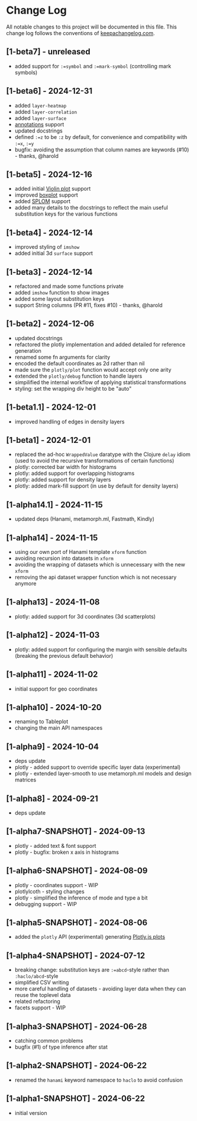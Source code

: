 # Change Log
All notable changes to this project will be documented in this file. This change log follows the conventions of [keepachangelog.com](http://keepachangelog.com/).

## [1-beta7] - unreleased
- added support for `:=symbol` and `:=mark-symbol` (controlling mark symbols)

## [1-beta6] - 2024-12-31
- added `layer-heatmap`
- added `layer-correlation`
- added `layer-surface`
- [annotations](https://plotly.com/javascript/text-and-annotations/) support
- updated docstrings
- defined `:=z` to be `:z` by default, for convenience and compatibility with `:=x`, `:=y`
- bugfix: avoiding the assumption that column names are keywords (#10) - thanks, @harold

## [1-beta5] - 2024-12-16
- added initial [Violin plot](https://plotly.com/javascript/violin/) support
- improved [boxplot](https://plotly.com/javascript/box-plots/) support
- added [SPLOM](https://plotly.com/javascript/splom/) support
- added many details to the docstrings to reflect the main useful substitution keys for the various functions

## [1-beta4] - 2024-12-14
- improved styling of `imshow`
- added initial 3d `surface` support

## [1-beta3] - 2024-12-14
- refactored and made some functions private
- added `imshow` function to show images
- added some layout substitution keys
- support String columns (PR #11, fixes #10) - thanks, @harold

## [1-beta2] - 2024-12-06
- updated docstrings
- refactored the plotly implementation and added detailed for reference generation
- renamed some fn arguments for clarity
- encoded the default coordinates as 2d rather than nil
- made sure the `plotly/plot` function would accept only one arity
- extended the `plotly/debug` function to handle layers
- simpilified the internal workflow of applying statistical transformations
- styling: set the wrapping div height to be "auto"

## [1-beta1.1] - 2024-12-01 
- improved handling of edges in density layers

## [1-beta1] - 2024-12-01
- replaced the ad-hoc `WrappedValue` daratype with the Clojure `delay` idiom 
(used to avoid the recursive transformations of certain functions)
- plotly: corrected bar width for histograms
- plotly: added support for overlapping histograms
- plotly: added support for density layers
- plotly: added mark-fill support (in use by default for density layers)

## [1-alpha14.1] - 2024-11-15
- updated deps (Hanami, metamorph.ml, Fastmath, Kindly)

## [1-alpha14] - 2024-11-15
- using our own port of Hanami template `xform` function
- avoiding recursion into datasets in `xform`
- avoiding the wrapping of datasets which is unnecessary with the new `xform`
- removing the api dataset wrapper function which is not necessary anymore

## [1-alpha13] - 2024-11-08
- plotly: added support for 3d coordinates (3d scatterplots)

## [1-alpha12] - 2024-11-03
- plotly: added support for configuring the margin with sensible defaults (breaking the previous default behavior)

## [1-alpha11] - 2024-11-02
- initial support for geo coordinates

## [1-alpha10] - 2024-10-20
- renaming to Tableplot
- changing the main API namespaces

## [1-alpha9] - 2024-10-04
- deps update
- plotly - added support to override specific layer data (experimental)
- plotly - extended layer-smooth to use metamorph.ml models and design matrices

## [1-alpha8] - 2024-09-21
- deps update

## [1-alpha7-SNAPSHOT] - 2024-09-13
- plotly - added text & font support
- plotly - bugfix: broken x axis in histograms

## [1-alpha6-SNAPSHOT] - 2024-08-09
- plotly - coordinates support - WIP
- plotlylcoth - styling changes
- plotly - simplified the inference of mode and type a bit
- debugging support - WIP

## [1-alpha5-SNAPSHOT] - 2024-08-06
- added the `plotly` API (experimental) generating [Plotly.js plots](https://plotly.com/javascript/)

## [1-alpha4-SNAPSHOT] - 2024-07-12
- breaking change: substitution keys are `:=abcd`-style rather than `:haclo/abcd`-style
- simplified CSV writing
- more careful handling of datasets - avoiding layer data when they can reuse the toplevel data
- related refactoring
- facets support - WIP

## [1-alpha3-SNAPSHOT] - 2024-06-28
- catching common problems
- bugfix (#1) of type inference after stat

## [1-alpha2-SNAPSHOT] - 2024-06-22
- renamed the `hanami` keyword namespace to `haclo` to avoid confusion

## [1-alpha1-SNAPSHOT] - 2024-06-22
- initial version
